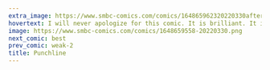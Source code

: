 ```yaml
---
extra_image: https://www.smbc-comics.com/comics/164865962320220330after.png
hovertext: I will never apologize for this comic. It is brilliant. It is layered. It is poetry.
image: https://www.smbc-comics.com/comics/1648659558-20220330.png
next_comic: best
prev_comic: weak-2
title: Punchline
---
```


